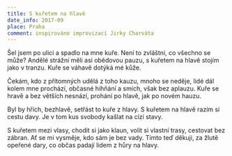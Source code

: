 ```yaml
---
title: S kuřetem na hlavě
date_info: 2017-09
place: Praha
comment: inspirováno improvizací Jirky Charváta
---
```


Šel jsem po ulici a spadlo na mne kuře.
Není to zvláštní, co všechno se může?
Andělé strážní měli asi obědovou pauzu,
s kuřetem na hlavě stojím jako v tranzu.
Kuře se váhavě dotýká mé kůže.

Čekám, kdo z přítomných udělá z toho kauzu,
mnoho se neděje, lidé dál kolem mne prochází,
občasné hihňání a smích, však bez aplauzu.
Kuře se hravě a bez větších nesnází,
prohání po hlavě, jak po novém hauzu.

Byl by hřích, bezhlavě, setřást to kuře z hlavy.
S kuřetem na hlavě razím si cestu davy.
Je v tom kus svobody kašlat na cizí stavy.

S kuřetem mezi vlasy, chodit si jako klaun,
volit si vlastní trasy, cestovat bez zábran.
Ať se mi vysměje, kdo sám je bez vady.
Tímto teď děkuji, za žlutě opeřené dary,
co občas padají lidem z hůry na hlavy.

